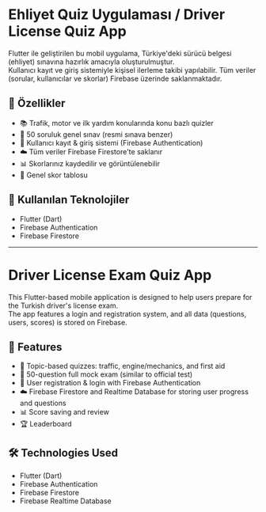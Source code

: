 # Ehliyet Quiz Uygulaması / Driver License Quiz App

Flutter ile geliştirilen bu mobil uygulama, Türkiye'deki sürücü belgesi (ehliyet) sınavına hazırlık amacıyla oluşturulmuştur.  
Kullanıcı kayıt ve giriş sistemiyle kişisel ilerleme takibi yapılabilir. Tüm veriler (sorular, kullanıcılar ve skorlar) Firebase üzerinde saklanmaktadır.

## 🚦 Özellikler

- 📚 Trafik, motor ve ilk yardım konularında konu bazlı quizler  
- 📝 50 soruluk genel sınav (resmi sınava benzer)  
- 🔐 Kullanıcı kayıt & giriş sistemi (Firebase Authentication)  
- ☁️ Tüm veriler Firebase Firestore'te saklanır  
- 📊 Skorlarınız kaydedilir ve görüntülenebilir  
- 🧠 Genel skor tablosu

## 🔧 Kullanılan Teknolojiler

- Flutter (Dart)
- Firebase Authentication
- Firebase Firestore

---

# Driver License Exam Quiz App

This Flutter-based mobile application is designed to help users prepare for the Turkish driver's license exam.  
The app features a login and registration system, and all data (questions, users, scores) is stored on Firebase.

## 🚀 Features

- 🧠 Topic-based quizzes: traffic, engine/mechanics, and first aid  
- 📝 50-question full mock exam (similar to official test)  
- 🔐 User registration & login with Firebase Authentication  
- ☁️ Firebase Firestore and Realtime Database for storing user progress and questions  
- 📊 Score saving and review  
- 🏆 Leaderboard

## 🛠️ Technologies Used

- Flutter (Dart)
- Firebase Authentication
- Firebase Firestore
- Firebase Realtime Database
